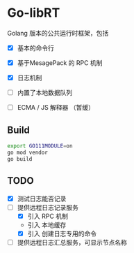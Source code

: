 # Go-libRT

Golang 版本的公共运行时框架，包括

- [X] 基本的命令行
- [X] 基于MesagePack 的 RPC 机制
- [X] 日志机制
- [ ] 内置了本地数据队列
- [ ] ECMA / JS 解释器 （暂缓）


## Build

```bash
export GO111MODULE=on
go mod vendor
go build
```

## TODO

- [X] 测试日志能否记录
- [ ] 提供远程日志记录服务
    + [X] 引入 RPC 机制
    + 引入 本地缓存
    + [X] 引入 创建日志专用的命令
- [ ] 提供远程日志汇总服务，可显示节点名称

